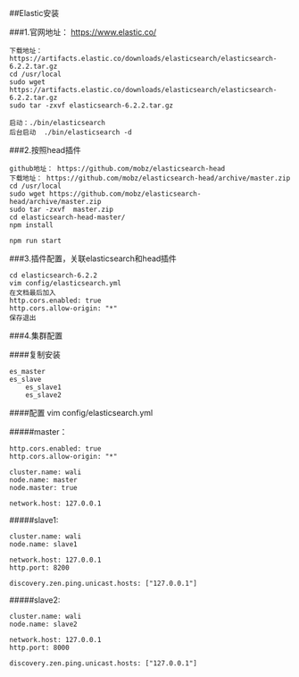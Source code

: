 ##Elastic安装

###1.官网地址： https://www.elastic.co/

```
下载地址：https://artifacts.elastic.co/downloads/elasticsearch/elasticsearch-6.2.2.tar.gz
cd /usr/local
sudo wget https://artifacts.elastic.co/downloads/elasticsearch/elasticsearch-6.2.2.tar.gz
sudo tar -zxvf elasticsearch-6.2.2.tar.gz
```

```
启动：./bin/elasticsearch
后台启动  ./bin/elasticsearch -d

```

###2.按照head插件

```
github地址： https://github.com/mobz/elasticsearch-head
下载地址： https://github.com/mobz/elasticsearch-head/archive/master.zip
cd /usr/local
sudo wget https://github.com/mobz/elasticsearch-head/archive/master.zip
sudo tar -zxvf  master.zip
cd elasticsearch-head-master/
npm install
```

```启动
npm run start
```

###3.插件配置，关联elasticsearch和head插件

```
cd elasticsearch-6.2.2
vim config/elasticsearch.yml
在文档最后加入
http.cors.enabled: true
http.cors.allow-origin: "*"
保存退出
```

###4.集群配置

####复制安装
```
es_master
es_slave
    es_slave1
    es_slave2
```

####配置
vim config/elasticsearch.yml

#####master：
```
http.cors.enabled: true
http.cors.allow-origin: "*"

cluster.name: wali
node.name: master
node.master: true

network.host: 127.0.0.1

```

#####slave1:

```
cluster.name: wali
node.name: slave1

network.host: 127.0.0.1
http.port: 8200

discovery.zen.ping.unicast.hosts: ["127.0.0.1"]
```

#####slave2:

```
cluster.name: wali
node.name: slave2

network.host: 127.0.0.1
http.port: 8000

discovery.zen.ping.unicast.hosts: ["127.0.0.1"]
```